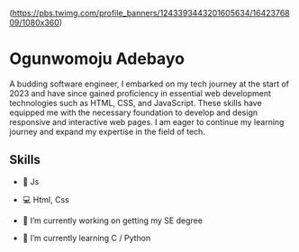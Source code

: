 (https://pbs.twimg.com/profile_banners/1243393443201605634/1642376809/1080x360)

# Ogunwomoju Adebayo

A budding software engineer, I embarked on my tech journey at the start of 2023 and have since gained proficiency in essential web development technologies such as HTML, CSS, and JavaScript. These skills have equipped me with the necessary foundation to develop and design responsive and interactive web pages. I am eager to continue my learning journey and expand my expertise in the field of tech.

## Skills 

* 📱 Js

* 💻 Html, Css

- 🔭 I’m currently working on getting my SE degree 

- 🌱 I’m currently learning C / Python  














